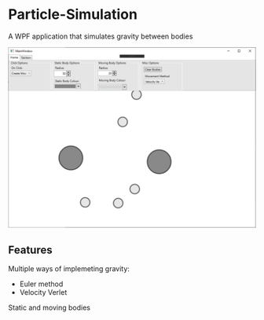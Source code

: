 # Particle-Simulation
A WPF application that simulates gravity between bodies

![Screenshot of the program with 5 moving bodies and 2 static bodies](docs/Particle_Simulation_fpf22shHao.png)

## Features
 Multiple ways of implemeting gravity:
 - Euler method
 - Velocity Verlet
 
Static and moving bodies

